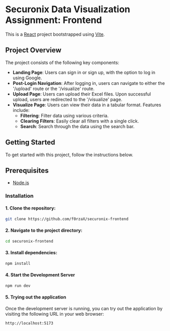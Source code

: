 # Securonix Data Visualization Assignment: Frontend

This is a [React](https://reactjs.org/) project bootstrapped using [Vite](https://vitejs.dev/).

## Project Overview

The project consists of the following key components:

- **Landing Page**: Users can sign in or sign up, with the option to log in using Google.
- **Post-Login Navigation**: After logging in, users can navigate to either the '/upload' route or the '/visualize' route.
- **Upload Page**: Users can upload their Excel files. Upon successful upload, users are redirected to the '/visualize' page.
- **Visualize Page**: Users can view their data in a tabular format. Features include:
  - **Filtering**: Filter data using various criteria.
  - **Clearing Filters**: Easily clear all filters with a single click.
  - **Search**: Search through the data using the search bar.


## Getting Started

To get started with this project, follow the instructions below.

## Prerequisites

- [Node.js](https://nodejs.org/)

### Installation

#### 1. Clone the repository:

```bash
git clone https://github.com/f0rzaX/securonix-frontend
```

#### 2. Navigate to the project directory:

```bash
cd securonix-frontend
```

#### 3. Install dependencies:
```bash
npm install
```

#### 4. Start the Development Server
```bash
npm run dev
```

#### 5. Trying out the application

Once the development server is running, you can try out the application by visiting the following URL in your web browser:

```plaintext
http://localhost:5173